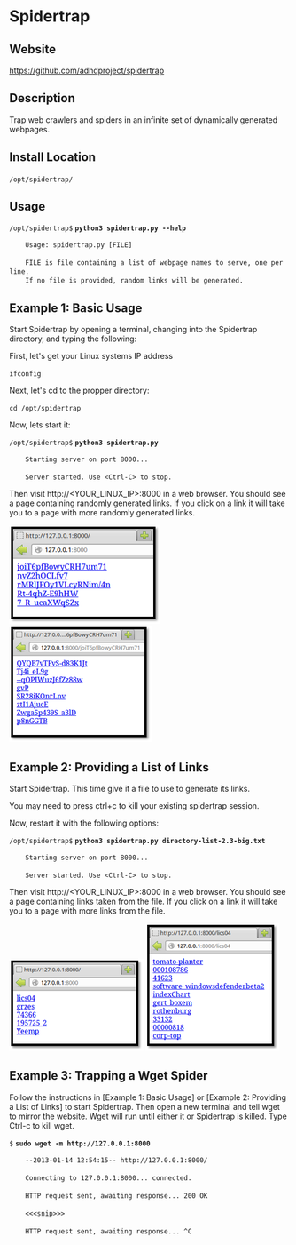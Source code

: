 
Spidertrap
==========

Website
-------

<https://github.com/adhdproject/spidertrap>

Description
-----------

Trap web crawlers and spiders in an infinite set of dynamically
generated webpages.

Install Location
----------------

`/opt/spidertrap/`

Usage
-----

`/opt/spidertrap$` **`python3 spidertrap.py --help`**

        Usage: spidertrap.py [FILE]

        FILE is file containing a list of webpage names to serve, one per line.
        If no file is provided, random links will be generated.


Example 1: Basic Usage
----------------------

Start Spidertrap by opening a terminal, changing into the Spidertrap
directory, and typing the following:

First, let's get your Linux systems IP address

`ifconfig`

Next, let's cd to the propper directory:

`cd /opt/spidertrap`

Now, lets start it:

`/opt/spidertrap$` **`python3 spidertrap.py`**

        Starting server on port 8000...

        Server started. Use <Ctrl-C> to stop.
        
    

Then visit http://<YOUR_LINUX_IP>:8000 in a web
browser. You should see a page containing randomly generated links. If
you click on a link it will take you to a page with more randomly
generated links.

![](Spidertrap_files/image001.png) ![](Spidertrap_files/image002.png)

Example 2: Providing a List of Links
------------------------------------


Start Spidertrap. This time give it a file to use to generate its links.

You may need to press ctrl+c to kill your existing spidertrap session.

Now, restart it with the following options:

`/opt/spidertrap$` **`python3 spidertrap.py directory-list-2.3-big.txt`**

        Starting server on port 8000...

        Server started. Use <Ctrl-C> to stop.

Then visit http://<YOUR_LINUX_IP>:8000 in a web
browser. You should see a page containing links taken from the file. If
you click on a link it will take you to a page with more links from the
file.

![](Spidertrap_files/image003.png) ![](Spidertrap_files/image004.png)

Example 3: Trapping a Wget Spider
---------------------------------

Follow the instructions in [Example 1: Basic Usage] or
[Example 2: Providing a List of Links] to start Spidertrap. Then
open a new terminal and tell wget to mirror the website. Wget will run
until either it or Spidertrap is killed. Type Ctrl-c to kill wget.

`$` **`sudo wget -m http://127.0.0.1:8000`**

        --2013-01-14 12:54:15-- http://127.0.0.1:8000/

        Connecting to 127.0.0.1:8000... connected.

        HTTP request sent, awaiting response... 200 OK

        <<<snip>>>

        HTTP request sent, awaiting response... ^C


